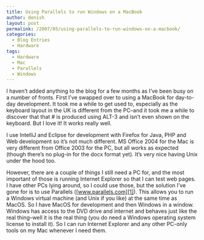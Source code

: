 ```yaml
---
title: Using Parallels to run Windows on a MacBook
author: denish
layout: post
permalink: /2007/05/using-parallels-to-run-windows-on-a-macbook/
categories:
  - Blog Entries
  - Hardware
tags:
  - Hardware
  - Mac
  - Parallels
  - Windows
---
```

I haven&#8217;t added anything to the blog for a few months as I&#8217;ve been busy on a number of fronts. First I&#8217;ve swapped over to using a MacBook for day-to-day development. It took me a while to get used to, especially as the keyboard layout in the UK is different from the PC&#8211;and it took me a while to discover that that # is produced using ALT-3 and isn&#8217;t even shown on the keyboard. But I love it! It works really well.

I use IntelliJ and Eclipse for development with Firefox for Java, PHP and Web development so it&#8217;s not much different. MS Office 2004 for the Mac is very different from Office 2003 for the PC, but all works as expected (though there&#8217;s no plug-in for the docx format yet). It&#8217;s very nice having Unix under the hood too.

However, there are a couple of things I still need a PC for, and the most important of those is running Internet Explorer so that I can test web pages. I have other PCs lying around, so I could use those, but the solution I&#8217;ve gone for is to use Parallels ([www.parallels.com][1]). This allows you to run a Windows virtual machine (and Unix if you like) at the same time as MacOS. So I have MacOS for development and then Windows in a window. Windows has access to the DVD drive and internet and behaves just like the real thing&#8211;well it is the real thing (you do need a Windows operating system license to install it). So I can run Internet Explorer and any other PC-only tools on my Mac whenever I need them.

 [1]: www.parallels.com
